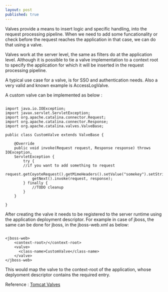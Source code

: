 ```yaml
---
layout: post
published: true
---
```


Valves provide a means to insert logic and specific handling, into the request processing pipeline. When we need to add some funcationality or check before the request reaches the application in that case, we can do that using a valve.

Valves work at the server level, the same as filters do at the application level. Although it is possible to tie a valve implementation to a context root to specify the application for which it will be inserted in the request processing pipeline.

A typical use case for a valve, is for SSO and authentication needs. Also a very valid and known example is AccessLogValve.

A custom valve can be implemented as below :
<pre><code>
import java.io.IOException;
import javax.servlet.ServletException;
import org.apache.catalina.connector.Request;
import org.apache.catalina.connector.Response;
import org.apache.catalina.valves.ValveBase;

public class CustomValve extends ValveBase {
   
    @Override
    public void invoke(Request request, Response response) throws IOException,
    ServletException {
        try {
        //if you want to add something to request
        request.getCoyoteRequest().getMimeHeaders().setValue("somekey").setString(somevalue);
            getNext().invoke(request, response);
        } finally {
            //TODO cleanup
        }
    }

}
</code></pre>
After creating the valve it needs to be registered to the server runtime using the application deployment descriptor. 
For example in case of jboss, the same can be done for jboss, in the jboss-web.xml as below:
<pre><code>
&lt;jboss-web&gt;
    &lt;context-root&gt;/&lt;/context-root&gt;
    &lt;valve&gt;
      &lt;class-name&gt;CustomValve&lt;/class-name&gt;
    &lt;/valve&gt;
&lt;/jboss-web&gt;
</code></pre>
This would map the valve to the context-root of the application, whose deplyoment descriptor contains the required entry.

Reference : [Tomcat Valves](http://tomcat.apache.org/tomcat-7.0-doc/config/valve.html#Introduction)
